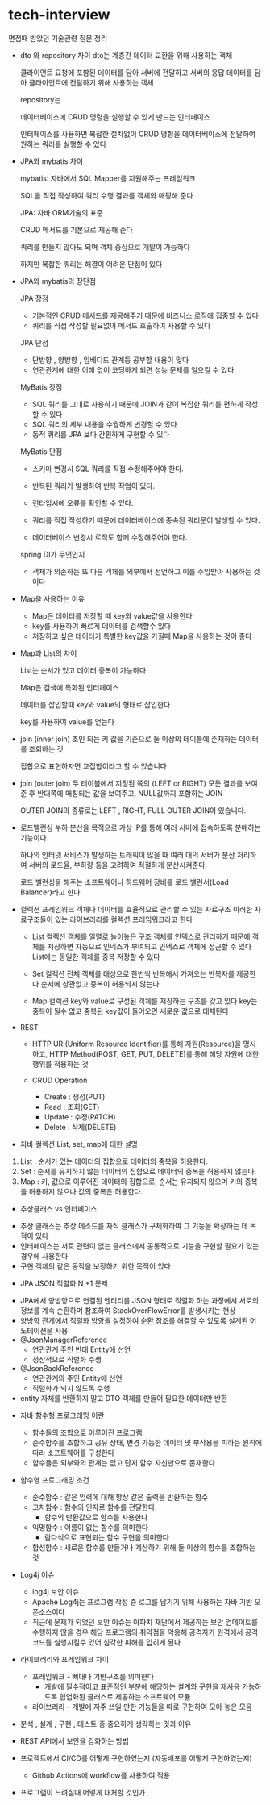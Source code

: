 # tech-interview
면접때 받았던 기술관련 질문 정리
    

- dto 와 repository 차이
    dto는 계층간 데이터 교환을 위해 사용하는 객체
    
    클라이언트 요청에 포함된 데이터를 담아 서버에 전달하고 서버의 응답 데이터를 담아 클라이언트에 전달하기 위해 사용하는 객체
    
    
    repository는 
    
    데이터베이스에 CRUD 명령을 실행할 수 있게 만드는 인터페이스
    
    인터페이스를 사용하면 복잡한 절차없이 CRUD 명형을 데이터베이스에 전달하여 원하는 쿼리를 실행할 수 있다
    
    
    

- JPA와 mybatis 차이
    
    mybatis:  자바에서 SQL Mapper를 지원해주는 프레임워크
    
    SQL을 직접 작성하여 쿼리 수행 결과를 객체와 매핑해 준다
    
    JPA: 자바 ORM기술의 표준
    
    CRUD 메서드를 기본으로 제공해 준다
    
    쿼리를 만들지 않아도 되며 객체 중심으로 개발이 가능하다
    
    하지만 복잡한 쿼리는 해결이 어려운 단점이 있다
    
    

- JPA와 mybatis의 장단점
    
    JPA 장점
    
    - 기본적인 CRUD 메서드를 제공해주기 때문에 비즈니스 로직에 집중할 수 있다
    - 쿼리를 직접 작성할 필요없이 메서드 호출하여 사용할 수 있다
    
    JPA 단점
    
    - 단방향 , 양방향 , 임베디드 관계등 공부할 내용이 많다
    - 연관관계에 대한 이해 없이 코딩하게 되면 성능 문제를 일으킬 수 있다
    
    MyBatis 장점
    
    - SQL 쿼리를 그대로 사용하기 때문에 JOIN과 같이 복잡한 쿼리를 편하게 작성할 수 있다
    - SQL 쿼리의 세부 내용을 수월하게 변경할 수 있다
    - 동적 쿼리를 JPA 보다 간편하게 구현할 수 있다
    
    MyBatis 단점

    - 스키마 변경시 SQL 쿼리를 직접 수정해주어야 한다.
    
    - 반복된 쿼리가 발생하여 반복 작업이 있다.
    
    - 런타임시에 오류를 확인할 수 있다.
    
    - 쿼리를 직접 작성하기 때문에 데이터베이스에 종속된 쿼리문이 발생할 수 있다. 
    - 데이터베이스 변경시 로직도 함께 수정해주어야 한다.
    
    
     spring DI가 무엇인지
    
    - 객체가 의존하는 또 다른 객체를 외부에서 선언하고 이를 주입받아 사용하는 것이다



- Map을 사용하는 이유
    - Map은 데이터를 저장할 때 key와 value값을 사용한다
    - key를 사용하여 빠르게 데이터를 검색할수 있다
    - 저장하고 싶은 데이터가 특별한 key값을 가질때 Map을 사용하는 것이 좋다
    

- Map과 List의 차이
    
    List는 순서가 있고 데이터 중복이 가능하다
    
    Map은 검색에 특화된 인터페이스
    
    데이터를 삽입할때 key와 value의 형태로 삽입한다
    
    key를 사용하여 value를 얻는다

- join (inner join)
  조인 되는 키 값을 기준으로 둘 이상의 테이블에 존재하는 데이터를 조회하는 것
   
  집합으로 표현하자면 교집합이라고 할 수 있습니다

- join (outer join)
  두 테이블에서 지정된 쪽의 (LEFT or RIGHT) 모든 결과를 보여준 후 반대쪽에 매칭되는 값을 보여주고, NULL값까지 포함하는 JOIN

  OUTER JOIN의 종류로는 LEFT , RIGHT, FULL OUTER JOIN이 있습니다.

- 로드밸런싱
  부하 분산을 목적으로 가상 IP를 통해 여러 서버에 접속하도록 분배하는 기능이다.

  하나의 인터넷 서비스가 발생하는 트래픽이 많을 때 여러 대의 서버가 분산 처리하여 서버의 로드율, 부하량 등을 고려하여 적절하게 분산시켜준다.

  로드 밸런싱을 해주는 소프트웨어나 하드웨어 장비를 로드 밸런서(Load Balancer)라고 한다.


- 컬렉션 프레임워크
  객체나 데이터를 효율적으로 관리할 수 있는 자료구조
  이러한 자료구조들이 있는 라이브러리를 컬렉션 프레임워크라고 한다

  - List 컬렉션
    객체를 일렬로 늘어놓은 구조
    객체를 인덱스로 관리하기 때문에 객체를 저장하면 자동으로 인덱스가 부여되고 인덱스로 객체에 접근할 수 있다
    List에는 동일한 객체를 중복 저장할 수 있다

  - Set 컬렉션
    전체 객체를 대상으로 한번씩 반복해서 가져오는 반복자를 제공한다
    순서에 상관없고 중복이 허용되지 않는다

  - Map 컬렉션
    key와 value로 구성된 객체를 저장하는 구조를 갖고 있다
    key는 중복이 될수 없고 중복된 key값이 들어오면 새로운 값으로 대체된다

- REST
  - HTTP URI(Uniform Resource Identifier)를 통해 자원(Resource)을 명시하고, HTTP Method(POST, GET, PUT, DELETE)를 통해 해당 자원에 대한 행위를 적용하는 것

  - CRUD Operation
    - Create : 생성(PUT)
    - Read : 조회(GET)
    - Update : 수정(PATCH)
    - Delete : 삭제(DELETE)


- 자바 컬렉션 List, set, map에 대한 설명
1. List : 순서가 있는 데이터의 집합으로 데이터의 중복을 허용한다.
2. Set : 순서를 유지하지 않는 데이터의 집합으로 데이터의 중복을 허용하지 않는다.
3. Map : 키, 값으로 이루어진 데이터의 집합으로, 순서는 유지되지 않으며 키의 중복을 허용하지 않으나 값의 중복은 허용한다.
  

  - 추상클래스 vs 인터페이스
  + 추상 클래스는 추상 메소드를 자식 클래스가
구체화하여 그 기능을 확장하는 데 목적이 있다
+ 인터페이스는 서로 관련이 없는 클래스에서 공통적으로 
  기능을 구현할 필요가 있는
경우에 사용한다
+ 구현 객체의 같은 동작을 보장하기 위한 목적이 있다

- JPA JSON 직렬화 N +1 문제
+ JPA에서 양방향으로 연결된 엔티티를 JSON 형태로 직렬화 하는 과정에서 서로의 정보를 계속 순환하며 참조하여 StackOverFlowError를 발생시키는 현상
+ 양방향 관계에서 직렬화 방향을 설정하여 순환 참조를 해결할 수 있도록 설계된 어노테이션을 사용
+ @JsonManagerReference
  + 연관관계 주인 반대 Entity에 선언
  + 정상적으로 직렬화 수쟁
+ @JsonBackReference
  + 연관관계의 주인 Entity에 선언
  + 직렬화가 되지 않도록 수행
+ entity 자체를 반환하지 말고 DTO 객체를 만들어 필요한 데이터만 반환

- 자바 함수형 프로그래밍 이란
  + 함수들의 조합으로 이루어진 프로그램
  + 순수함수를 조합하고 공유 상태, 변경 가능한 데이터 및 부작용을 피하는 원칙에 따라 소프트웨어를 구성한다
  + 함수들은 외부와의 관계는 없고 단지 함수 자신만으로 존재한다
- 함수형 프로그래밍 조건
  + 순수함수 : 같은 입력에 대해 항상 같은 출력을 반환하는 함수
  + 고차함수 : 함수의 인자로 함수를 전달한다
    + 함수의 반환값으로 함수를 사용한다
  + 익명함수 : 이름이 없는 함수를 의미한다
    + 람다식으로 표현되는 함수 구현을 의미한다
  + 합성함수 : 새로운 함수를 만들거나 계산하기 위해 둘 이상의 함수를 조합하는 것




- Log4j 이슈
  + log4j 보안 이슈
  + Apache Log4j는 프로그램 작성 중 로그를 남기기 위해 사용하는 자바 기반 오픈소스이다
  + 최근에 문제가 되었던 보안 이슈는 아파치 재단에서 제공하는 보안 업데이트를 수행하지 않을 경우 해당 프로그램의 취약점을 악용해 공격자가 원격에서 공격코드를 실행시킬수 있어 심각한 피해를 입히게 된다






- 라이브러리와 프레임워크 차이
  + 프레임워크 - 뼈대나 기반구조를 의미한다
    + 개발에 필수적이고 표준적인 부분에 해당하는 설계와 구현을 재사용 가능하도록 협업화된 클래스로 제공하는 소프트웨어 모듈
  + 라이브러리 - 개발에 자주 쓰일 만한 기능들을 따로 구현하여 모아 놓은 모음




- 분석 , 설계 , 구현 , 테스트 중 중요하게 생각하는 것과 이유
- REST API에서 보안을 강화하는 방법
- 프로젝트에서 CI/CD를 어떻게 구현하였는지 (자동배포를 어떻게 구현하였는지)
  + Github Actions에 workflow를 사용하여 적용

- 프로그램이 느려질때 어떻게 대처할 것인가